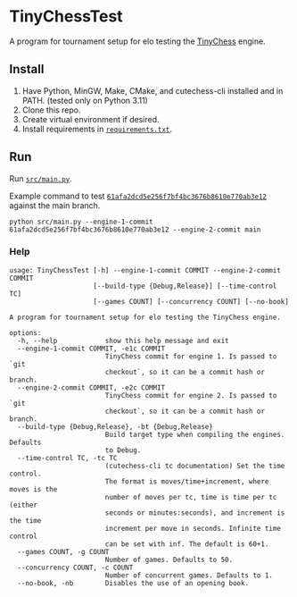 # TinyChessTest

A program for tournament setup for elo testing the
[TinyChess](https://github.com/Bobingstern/TinyChess) engine.

## Install

1. Have Python, MinGW, Make, CMake, and cutechess-cli installed and in PATH.
   (tested only on Python 3.11)
2. Clone this repo.
3. Create virtual environment if desired.
4. Install requirements in [`requirements.txt`](requirements.txt).

## Run

Run [`src/main.py`](src/main.py).

Example command to
test [`61afa2dcd5e256f7bf4bc3676b8610e770ab3e12`](https://github.com/Bobingstern/TinyChess/commit/61afa2dcd5e256f7bf4bc3676b8610e770ab3e12)
against the main branch.

```commandline
python src/main.py --engine-1-commit 61afa2dcd5e256f7bf4bc3676b8610e770ab3e12 --engine-2-commit main
```

### Help

```commandline
usage: TinyChessTest [-h] --engine-1-commit COMMIT --engine-2-commit COMMIT
                     [--build-type {Debug,Release}] [--time-control TC]
                     [--games COUNT] [--concurrency COUNT] [--no-book]

A program for tournament setup for elo testing the TinyChess engine.

options:
  -h, --help            show this help message and exit
  --engine-1-commit COMMIT, -e1c COMMIT
                        TinyChess commit for engine 1. Is passed to `git
                        checkout`, so it can be a commit hash or branch.
  --engine-2-commit COMMIT, -e2c COMMIT
                        TinyChess commit for engine 2. Is passed to `git
                        checkout`, so it can be a commit hash or branch.
  --build-type {Debug,Release}, -bt {Debug,Release}
                        Build target type when compiling the engines. Defaults
                        to Debug.
  --time-control TC, -tc TC
                        (cutechess-cli tc documentation) Set the time control.
                        The format is moves/time+increment, where moves is the
                        number of moves per tc, time is time per tc (either
                        seconds or minutes:seconds), and increment is the time
                        increment per move in seconds. Infinite time control
                        can be set with inf. The default is 60+1.
  --games COUNT, -g COUNT
                        Number of games. Defaults to 50.
  --concurrency COUNT, -c COUNT
                        Number of concurrent games. Defaults to 1.
  --no-book, -nb        Disables the use of an opening book.
```
